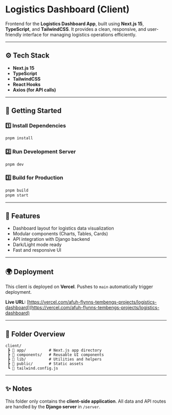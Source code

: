 
# Logistics Dashboard (Client)

Frontend for the **Logistics Dashboard App**, built using **Next.js 15**, **TypeScript**, and **TailwindCSS**.
It provides a clean, responsive, and user-friendly interface for managing logistics operations efficiently.

---

## ⚙️ Tech Stack
- **Next.js 15**
- **TypeScript**
- **TailwindCSS**
- **React Hooks**
- **Axios (for API calls)**

---

## 🚀 Getting Started

### 1️⃣ Install Dependencies
```bash
pnpm install
````

### 2️⃣ Run Development Server

```bash
pnpm dev
```

### 3️⃣ Build for Production

```bash
pnpm build
pnpm start
```

---

## 🧠 Features

* Dashboard layout for logistics data visualization
* Modular components (Charts, Tables, Cards)
* API integration with Django backend
* Dark/Light mode ready
* Fast and responsive UI

---

## 🌍 Deployment

This client is deployed on **Vercel**.
Pushes to `main` automatically trigger deployment.

**Live URL:** [https://vercel.com/afuh-flynns-tembengs-projects/logistics-dashboard](https://vercel.com/afuh-flynns-tembengs-projects/logistics-dashboard)

---

## 📁 Folder Overview

```
client/
 ┣ 📁 app/          # Next.js app directory
 ┣ 📁 components/   # Reusable UI components
 ┣ 📁 lib/          # Utilities and helpers
 ┣ 📁 public/       # Static assets
 ┗ 📄 tailwind.config.js
```

---

## ✨ Notes

This folder only contains the **client-side application**.
All data and API routes are handled by the **Django server** in `/server`.
